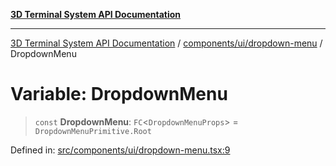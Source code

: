 [**3D Terminal System API Documentation**](../../../../README.md)

***

[3D Terminal System API Documentation](../../../../README.md) / [components/ui/dropdown-menu](../README.md) / DropdownMenu

# Variable: DropdownMenu

> `const` **DropdownMenu**: `FC`\<`DropdownMenuProps`\> = `DropdownMenuPrimitive.Root`

Defined in: [src/components/ui/dropdown-menu.tsx:9](https://github.com/Dicommunitas/ThreeJS_Terminal_3D/blob/ddd5d4bcdcae7e6ea863634448491f6c8a8bd764/src/components/ui/dropdown-menu.tsx#L9)
